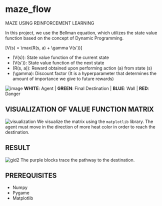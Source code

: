 # maze_flow

MAZE USING REINFORCEMENT LEARNING

In this project, we use the Bellman equation, which utilizes the state value function based on the concept of Dynamic Programming.

\[V(s) = \max(R(s, a) + \gamma V(s'))\]

- \(V(s)\): State value function of the current state
- \(V(s')\): State value function of the next state
- \(R(s, a)\): Reward obtained upon performing action \(a\) from state \(s\)
- \(\gamma\): Discount factor (It is a hyperparameter that determines the amount of importance we give to future rewards)

![image](https://github.com/fuggi11/maze_flow/assets/146570895/185d9da6-3989-44d8-b6b6-d17358a6158a)
**WHITE**: Agent | **GREEN**: Final Destination | **BLUE**: Wall | **RED**: Danger

## VISUALIZATION OF VALUE FUNCTION MATRIX
![visualization](https://github.com/fuggi11/maze_flow/assets/146570895/67a20b2c-23fd-492e-a15d-4c5a20630826)
We visualize the matrix using the `matplotlib` library. The agent must move in the direction of more heat color in order to reach the destination.

## RESULT
![gid2](https://github.com/fuggi11/maze_flow/assets/146570895/afe519cc-35ac-40ef-bd3d-1a71488579d7)
The purple blocks trace the pathway to the destination.

## PREREQUISITES
- Numpy
- Pygame
- Matplotlib
